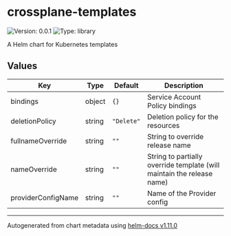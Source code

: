 # crossplane-templates

![Version: 0.0.1](https://img.shields.io/badge/Version-0.0.1-informational?style=flat-square) ![Type: library](https://img.shields.io/badge/Type-library-informational?style=flat-square)

A Helm chart for Kubernetes templates

## Values

| Key | Type | Default | Description |
|-----|------|---------|-------------|
| bindings | object | `{}` | Service Account Policy bindings |
| deletionPolicy | string | `"Delete"` | Deletion policy for the resources |
| fullnameOverride | string | `""` | String to override release name |
| nameOverride | string | `""` | String to partially override template (will maintain the release name) |
| providerConfigName | string | `""` | Name of the Provider config |

----------------------------------------------
Autogenerated from chart metadata using [helm-docs v1.11.0](https://github.com/norwoodj/helm-docs/releases/v1.11.0)
